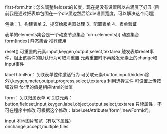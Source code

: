  first-form.htnl:
     怎么调整fieldset的长度，现在是没有设置所以占满屏了好丑
	 (目前我是通过把表单包围在一个div里边然后给div设置宽度，可以解决这个问题)
	 
	 
	 
	 
	 
	 
	 
	 
	 
	 
	 
	 
包括：1、构建表单
	  2、提交给服务器处理
	  3、配置表单
	  4、表单验证
	  
	  
表单的elements集合是一个动态节点集合
  form.elements[i] 动态集合
  form[index] 静态集合  推荐使用
  
  
reset()
 可重置的元素:input,keygen,output,select,textarea
 触发表单reset事件，阻止该事件的默认行为可取消重置
 元素重置时不再触发元素上的change和input事件
 
label
 htmlFor：关联表单控件激活行为
		 可关联元素:button,input(hidden除外),keygen,meter,output,progress,select,textarea
   利用<label for="file">选择文件</label>	 可设置上传按钮效果
   for里的值是相应html的id值
   
 form：关联归属表单
	  可关联元素：button,fieldset,input,keygen,label,object,output,select,textarea
	  只读属性，不可在程序中修改
      可根据这个修改：label.setAttribute('form','newFormId');


input
   本地图片预览（有以下属性）	  
      onchange,accept,multiple,files